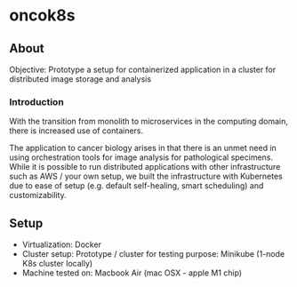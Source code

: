 # oncok8s

## About

Objective: Prototype a setup for containerized application in a cluster for distributed image storage and analysis

### Introduction
With the transition from monolith to microservices in the computing domain, there is increased use of containers. 

The application to cancer biology arises in that there is an unmet need in using orchestration tools for image analysis for pathological specimens. 
While it is possible to run distributed applications with other infrastructure such as AWS / your own setup, we built the infrastructure with Kubernetes due to ease of setup (e.g. default self-healing, smart scheduling) and customizability.

## Setup

* Virtualization: Docker
* Cluster setup: Prototype / cluster for testing purpose: Minikube (1-node K8s cluster locally)
* Machine tested on: Macbook Air (mac OSX - apple M1 chip)

